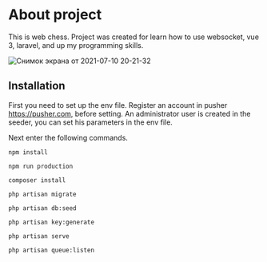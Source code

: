 # About project

This is web chess. Project was created for learn how to use websocket, vue 3, laravel, and up my programming skills.

![Снимок экрана от 2021-07-10 20-21-32](https://user-images.githubusercontent.com/47294127/125165508-7272dc80-e1c1-11eb-82f5-52921afbb3cc.png)

## Installation

First you need to set up the env file. Register an account in pusher https://pusher.com, before setting. An administrator user is created in the seeder, you can set his parameters in the env file.

Next enter the following commands.

`npm install`

`npm run production`

`composer install`

`php artisan migrate`

`php artisan db:seed`

`php artisan key:generate`

`php artisan serve`

`php artisan queue:listen`
